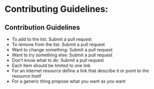 Contributing Guidelines:
=======================================================================

## Contribution Guidelines

* To add to the list: Submit a pull request
* To remove from the list: Submit a pull request
* Want to change something: Submit a pull request
* Want to try something else: Submit a pull request
* Don't know what to do: Submit a pull request
* Each item should be limited to one link
* For an internet resource define a link that describe it or point to the resource itself
* For a generic thing propose what you want as you want
